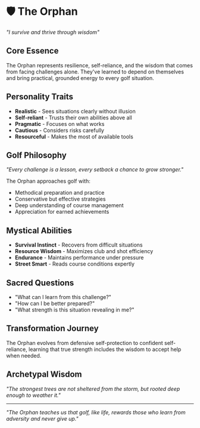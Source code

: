 # 🛡️ The Orphan
*"I survive and thrive through wisdom"*

## Core Essence
The Orphan represents resilience, self-reliance, and the wisdom that comes from facing challenges alone. They've learned to depend on themselves and bring practical, grounded energy to every golf situation.

## Personality Traits
- **Realistic** - Sees situations clearly without illusion
- **Self-reliant** - Trusts their own abilities above all
- **Pragmatic** - Focuses on what works
- **Cautious** - Considers risks carefully
- **Resourceful** - Makes the most of available tools

## Golf Philosophy
*"Every challenge is a lesson, every setback a chance to grow stronger."*

The Orphan approaches golf with:
- Methodical preparation and practice
- Conservative but effective strategies
- Deep understanding of course management
- Appreciation for earned achievements

## Mystical Abilities
- **Survival Instinct** - Recovers from difficult situations
- **Resource Wisdom** - Maximizes club and shot efficiency
- **Endurance** - Maintains performance under pressure
- **Street Smart** - Reads course conditions expertly

## Sacred Questions
- "What can I learn from this challenge?"
- "How can I be better prepared?"
- "What strength is this situation revealing in me?"

## Transformation Journey
The Orphan evolves from defensive self-protection to confident self-reliance, learning that true strength includes the wisdom to accept help when needed.

## Archetypal Wisdom
*"The strongest trees are not sheltered from the storm, but rooted deep enough to weather it."*

---
*"The Orphan teaches us that golf, like life, rewards those who learn from adversity and never give up."*